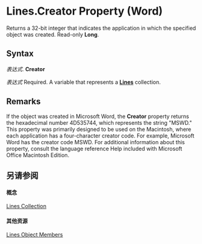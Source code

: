 
# Lines.Creator Property (Word)

Returns a 32-bit integer that indicates the application in which the specified object was created. Read-only  **Long**.


## Syntax

 _表达式_. **Creator**

 _表达式_ Required. A variable that represents a **[Lines](d04aff17-bd9c-8340-f3ab-191da921ea79.md)** collection.


## Remarks

If the object was created in Microsoft Word, the  **Creator** property returns the hexadecimal number 4D535744, which represents the string "MSWD." This property was primarily designed to be used on the Macintosh, where each application has a four-character creator code. For example, Microsoft Word has the creator code MSWD. For additional information about this property, consult the language reference Help included with Microsoft Office Macintosh Edition.


## 另请参阅


#### 概念


[Lines Collection](d04aff17-bd9c-8340-f3ab-191da921ea79.md)
#### 其他资源


[Lines Object Members](http://msdn.microsoft.com/library/6b4a766a-14d9-270a-03b0-f52e75613551%28Office.15%29.aspx)